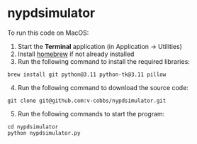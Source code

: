 # nypdsimulator

To run this code on MacOS:

1. Start the **Terminal** application (in Application -> Utilities)
1. Install [homebrew](https://brew.sh/) if not already installed
1. Run the following command to install the required libraries:
```
brew install git python@3.11 python-tk@3.11 pillow
```
4. Run the following command to download the source code:
```
git clone git@github.com:v-cobbs/nypdsimulator.git
```
5. Run the following commands to start the program:
```
cd nypdsimulator
python nypdsimulator.py
```
